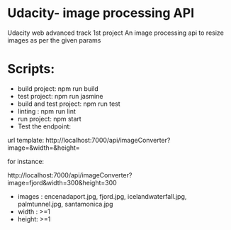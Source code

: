 # Udacity- image processing API
 Udacity web advanced track 1st project
 An image processing api to resize images as per the given params


# Scripts:

* build project: npm run build
* test project: npm run jasmine
* build and test project: npm run test
* linting : npm run lint
* run project: npm start
* Test the endpoint:

url template: http://localhost:7000/api/imageConverter?image=&width=&height=

for instance:

http://localhost:7000/api/imageConverter?image=fjord&width=300&height=300

* images : encenadaport.jpg, fjord.jpg, icelandwaterfall.jpg, palmtunnel.jpg, santamonica.jpg
* width : >=1
* height: >=1

